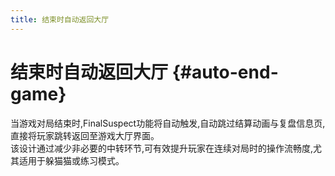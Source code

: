 ```yaml
---
title: 结束时自动返回大厅
---
```


# 结束时自动返回大厅 {#auto-end-game}

当游戏对局结束时,FinalSuspect功能将自动触发,自动跳过结算动画与复盘信息页,直接将玩家跳转返回至游戏大厅界面。\
该设计通过减少非必要的中转环节,可有效提升玩家在连续对局时的操作流畅度,尤其适用于躲猫猫或练习模式。